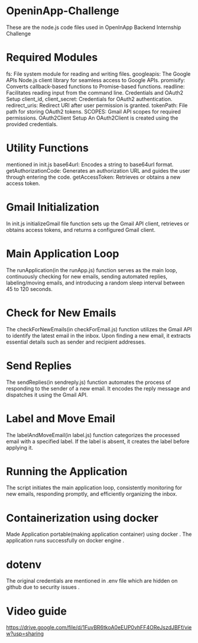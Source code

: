 # OpeninApp-Challenge
These are the node.js code files used in OpenInApp Backend Internship Challenge 
# Required Modules
fs: File system module for reading and writing files.
googleapis: The Google APIs Node.js client library for seamless access to Google APIs.
promisify: Converts callback-based functions to Promise-based functions.
readline: Facilitates reading input from the command line.
Credentials and OAuth2 Setup
client_id, client_secret: Credentials for OAuth2 authentication.
redirect_uris: Redirect URI after user permission is granted.
tokenPath: File path for storing OAuth2 tokens.
SCOPES: Gmail API scopes for required permissions.
OAuth2Client Setup
An OAuth2Client is created using the provided credentials.

# Utility Functions
mentioned in  init.js
base64url: Encodes a string to base64url format.
getAuthorizationCode: Generates an authorization URL and guides the user through entering the code.
getAccessToken: Retrieves or obtains a new access token.
# Gmail Initialization
In init.js initializeGmail file function  sets up the Gmail API client, retrieves or obtains access tokens, and returns a configured Gmail client.

# Main Application Loop
The runApplication(in the runApp.js) function serves as the main loop, continuously checking for new emails, sending automated replies, labeling/moving emails, and introducing a random sleep interval between 45 to 120 seconds.

# Check for New Emails
The checkForNewEmails(in checkForEmail.js) function utilizes the Gmail API to identify the latest email in the inbox. Upon finding a new email, it extracts essential details such as sender and recipient addresses.

# Send Replies
The sendReplies(in sendreply.js) function automates the process of responding to the sender of a new email. It encodes the reply message and dispatches it using the Gmail API.

# Label and Move Email
The labelAndMoveEmail(in label.js) function categorizes the processed email with a specified label. If the label is absent, it creates the label before applying it.

# Running the Application
The script initiates the main application loop, consistently monitoring for new emails, responding promptly, and efficiently organizing the inbox.

# Containerization using docker
Made Application portable(making application container) using docker . The application runs successfully on docker engine .

# dotenv
The original credentials are mentioned in .env file which are hidden on github due to security issues .

# Video guide 
https://drive.google.com/file/d/1FuvBR6tkoA0eEUP0vhFF4OReJszdJBFf/view?usp=sharing
